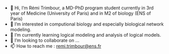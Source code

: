 - 👋 Hi, I’m Rémi Trimbour, a MD-PhD program student currently in 3rd year of Medicine (University of Paris) and in M2 of biology (ENS of Paris)
- 👀 I’m interested in computional biology and especially biological network modeling.
- 🌱 I’m currently learning logical modeling and analysis of logical models.
- 💞️ I’m looking to collaborate on ...
- 📫 How to reach me : remi.trimbour@ens.fr

<!---
r-trimbour/r-trimbour is a ✨ special ✨ repository because its `README.md` (this file) appears on your GitHub profile.
You can click the Preview link to take a look at your changes.
--->

